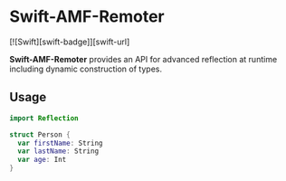 # Swift-AMF-Remoter

[![Swift][swift-badge]][swift-url]

**Swift-AMF-Remoter** provides an API for advanced reflection at runtime including dynamic construction of types.

## Usage

```swift
import Reflection

struct Person {
  var firstName: String
  var lastName: String
  var age: Int
}
